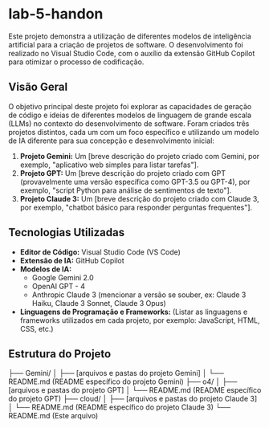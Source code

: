 # lab-5-handon

Este projeto demonstra a utilização de diferentes modelos de inteligência artificial para a criação de projetos de software. O desenvolvimento foi realizado no Visual Studio Code, com o auxílio da extensão GitHub Copilot para otimizar o processo de codificação.

## Visão Geral

O objetivo principal deste projeto foi explorar as capacidades de geração de código e ideias de diferentes modelos de linguagem de grande escala (LLMs) no contexto do desenvolvimento de software. Foram criados três projetos distintos, cada um com um foco específico e utilizando um modelo de IA diferente para sua concepção e desenvolvimento inicial:

1.  **Projeto Gemini:** Um [breve descrição do projeto criado com Gemini, por exemplo, "aplicativo web simples para listar tarefas"].
2.  **Projeto GPT:** Um [breve descrição do projeto criado com GPT (provavelmente uma versão específica como GPT-3.5 ou GPT-4), por exemplo, "script Python para análise de sentimentos de texto"].
3.  **Projeto Claude 3:** Um [breve descrição do projeto criado com Claude 3, por exemplo, "chatbot básico para responder perguntas frequentes"].

## Tecnologias Utilizadas

* **Editor de Código:** Visual Studio Code (VS Code)
* **Extensão de IA:** GitHub Copilot
* **Modelos de IA:**
    * Google Gemini 2.0
    * OpenAI GPT - 4
    * Anthropic Claude 3 (mencionar a versão se souber, ex: Claude 3 Haiku, Claude 3 Sonnet, Claude 3 Opus)
* **Linguagens de Programação e Frameworks:** (Listar as linguagens e frameworks utilizados em cada projeto, por exemplo: JavaScript, HTML, CSS, etc.)

## Estrutura do Projeto



├── Gemini/
│   ├── [arquivos e pastas do projeto Gemini]
│   └── README.md        (README específico do projeto Gemini)
├── o4/
│   ├── [arquivos e pastas do projeto GPT]
│   └── README.md        (README específico do projeto GPT)
├── cloud/
│   ├── [arquivos e pastas do projeto Claude 3]
│   └── README.md        (README específico do projeto Claude 3)
└── README.md            (Este arquivo)